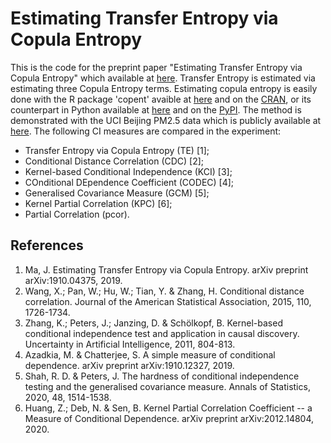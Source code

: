 # Estimating Transfer Entropy via Copula Entropy
This is the code for the preprint paper "Estimating Transfer Entropy via Copula Entropy" which available at [here](https://arxiv.org/abs/1910.04375). Transfer Entropy is estimated via estimating three Copula Entropy terms. Estimating copula entropy is easily done with the R package 'copent' avaible at [here](https://github.com/majianthu/copent) and on the [CRAN](https://cran.r-project.org/package=copent), or its counterpart in Python available at [here](https://github.com/majianthu/pycopent) and on the [PyPI](https://pypi.org/project/copent). The method is demonstrated with the UCI Beijing PM2.5 data which is publicly available at [here](http://archive.ics.uci.edu/ml/datasets/Beijing+PM2.5+Data). The following CI measures are compared in the experiment:
* Transfer Entropy via Copula Entropy (TE) [1];
* Conditional Distance Correlation (CDC) [2];
* Kernel-based Conditional Independence (KCI) [3];
* COnditional DEpendence Coefficient (CODEC) [4];
* Generalised Covariance Measure (GCM) [5];
* Kernel Partial Correlation (KPC) [6];
* Partial Correlation (pcor).

## References
1. Ma, J. Estimating Transfer Entropy via Copula Entropy. arXiv preprint arXiv:1910.04375, 2019.
2. Wang, X.; Pan, W.; Hu, W.; Tian, Y. & Zhang, H. Conditional distance correlation. Journal of the American Statistical Association, 2015, 110, 1726-1734.
3. Zhang, K.; Peters, J.; Janzing, D. & Schölkopf, B. Kernel-based conditional independence test and application in causal discovery. Uncertainty in Artificial Intelligence, 2011, 804-813.
4. Azadkia, M. & Chatterjee, S. A simple measure of conditional dependence. arXiv preprint arXiv:1910.12327, 2019.
5. Shah, R. D. & Peters, J. The hardness of conditional independence testing and the generalised covariance measure. Annals of Statistics, 2020, 48, 1514-1538.
6. Huang, Z.; Deb, N. & Sen, B. Kernel Partial Correlation Coefficient -- a Measure of Conditional Dependence. arXiv preprint arXiv:2012.14804, 2020.

